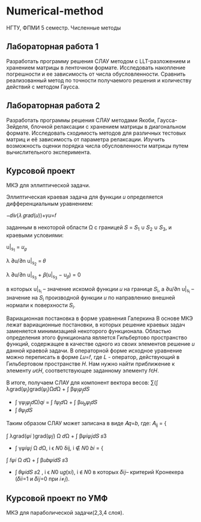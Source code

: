 # Numerical-method
НГТУ, ФПМИ 5 семестр. Численные методы

## Лабораторная работа 1
Разработать программу решения СЛАУ методом с LLT-разложением и хранением матрицы в ленточном формате. Исследовать накопление погрешности и ее зависимость от числа обусловленности. Сравнить реализованный метод по точности получаемого решения и количеству действий с методом Гаусса.

## Лабораторная работа 2
Разработать программы решения СЛАУ методами Якоби, Гаусса-Зейделя, блочной релаксации с хранением матрицы в диагональном формате. Исследовать сходимость методов для различных тестовых матриц и её зависимость от параметра релаксации. Изучить возможность оценки порядка числа обусловленности матрицы путем вычислительного эксперимента.


## Курсовой проект
МКЭ для эллиптической задачи. 

Эллиптическая краевая задача для функции 𝑢 определяется дифференциальным уравнением:

−𝑑𝑖𝑣(𝜆 𝑔𝑟𝑎𝑑(𝑢))+𝛾𝑢=𝑓

заданным в некоторой области Ω с границей 𝑆 = 𝑆<sub>1</sub> ∪ 𝑆<sub>2</sub> ∪ 𝑆<sub>3</sub>, и краевыми условиями:

u|<sub>s<sub>1</sub></sub>
= 𝑢<sub>𝑔</sub>

λ ∂u/∂n
u|<sub>s<sub>2</sub></sub>
= 𝜃 

λ ∂u/∂n
u|<sub>s<sub>3</sub></sub> + 𝛽(u|<sub>s<sub>3</sub></sub>
− u<sub>𝛽</sub>) = 0

в которых u|<sub>s<sub>i</sub></sub>
– значение искомой функции 𝑢 на границе 𝑆<sub>i</sub>, а
∂u/∂n
u|<sub>s<sub>i</sub></sub>
– значение
на 𝑆<sub>i</sub> производной функции 𝑢 по направлению внешней нормали к поверхности
𝑆<sub>i</sub>.

Вариационная постановка в форме уравнения Галеркина
В основе МКЭ лежат вариационные постановки, в которых решение краевых задач заменяется минимизацией некоторого функционала. Областью определения этого функционала является Гильбертово пространство функций, содержащее в качестве одного из своих элементов решение 𝑢 данной краевой задачи.
В операторной форме исходное уравнение можно переписать в форме
𝐿𝑢=𝑓, где 𝐿 - оператор, действующий в Гильбертовом пространстве 𝐻. Нам
нужно найти приближение к элементу 𝑢∈𝐻, соответствующее заданному элементу 𝑓∈𝐻.

В итоге, получаем СЛАУ для компонент вектора весов:
∑(∫ λgrad(𝜓<sub>i</sub>)grad(𝜓<sub>i</sub>)Ω𝑑Ω + ∫ β𝜓<sub>i</sub>𝜓<sub>j</sub>𝑑𝑆
+ ∫ γ𝜓<sub>i</sub>𝜓<sub>j</sub>𝑑Ω)𝑞𝑖
= ∫ 𝑓𝜓<sub>i</sub>𝑑Ω + ∫ β𝑢<sub>b</sub>𝜓<sub>i</sub>𝑑𝑆
+ ∫ 𝜃𝜓<sub>i</sub>𝑑𝑆

Таким образом СЛАУ может записана в виде 𝐴𝑞=𝑏, где:
𝐴<sub>ij</sub> =
{


∫ λgrad(𝜓𝑖
)grad(𝜓𝑗)
Ω
𝑑Ω + ∫ β𝜓𝑖𝜓𝑗𝑑𝑆
𝑠3
+ ∫ γ𝜓𝑖𝜓𝑗
Ω
𝑑Ω, i ϵ 𝑁0
δij, i ∉ 𝑁0
𝑏𝑖 =
{


∫ 𝑓𝜓𝑖
Ω
𝑑Ω + ∫ β𝑢𝑏𝜓𝑖𝑑𝑆
𝑠3
+ ∫ 𝜃𝜓𝑖𝑑𝑆
𝑠2
, i ϵ 𝑁0
u𝑔(x𝑖), i ∉ 𝑁0
в которых 𝛿𝑖𝑗– критерий Кронекера (𝛿𝑖𝑖=1 и 𝛿𝑖𝑗=0 при 𝑖≠𝑗).

## Курсовой проект по УМФ
МКЭ для параболической задачи(2,3,4 слоя). 
